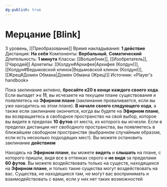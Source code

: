 ```yaml
---
dg-publish: true
---
```

# Мерцание [Blink]
3 уровень, [[Преобразование]]
Время накладывания: **1 действие**
Дистанция: **На себя**
Компоненты: **Вербальный**, **Соматический**
Длительность: **1 минута**
Классы: [[Волшебник]], [[Изобретатель]], [[Чародей]]
Архетипы: [[Колдун#Архифея|Архифея (Колдун)]], [[Колдун#Ведьмовской клинок|Ведьмовской клинок (Колдун)]], [[Жрец#Домен Обмана|Домен Обмана (Жрец)]]
Источник: «Player's handbook»

Пока заклинание активно, **бросайте к20 в конце каждого своего хода**. Если выпадет **>= 11**, вы исчезаете на текущем плане существования и появляетесь на **Эфирном плане** (заклинание проваливается, если вы уже находитесь на этом плане). **В начале своего следующего хода**, а также если заклинание окончится, когда вы будете на **Эфирном плане**, вы возвращаетесь в свободное пространство на свой выбор, которое вы видите в пределах **10 футов** от места, из которого вы исчезли. Если в пределах дистанции нет свободного пространства, вы появляетесь в ближайшем свободном пространстве (выбранном случайным образом, если есть несколько подходящих мест). Вы можете остановить заклинание **действием**

Находясь на **Эфирном плане**, вы можете **видеть** и **слышать** на плане, с которого пришли, видя все в оттенках серого и **не видя** за пределами **60 футов**. Вы можете воздействовать только на существ, находящихся на **Эфирном плане**, и только такие существа могут воздействовать на вас. Существа, не находящиеся там, не могут вас воспринимать и взаимодействовать с вами, если у них нет таких возможностей